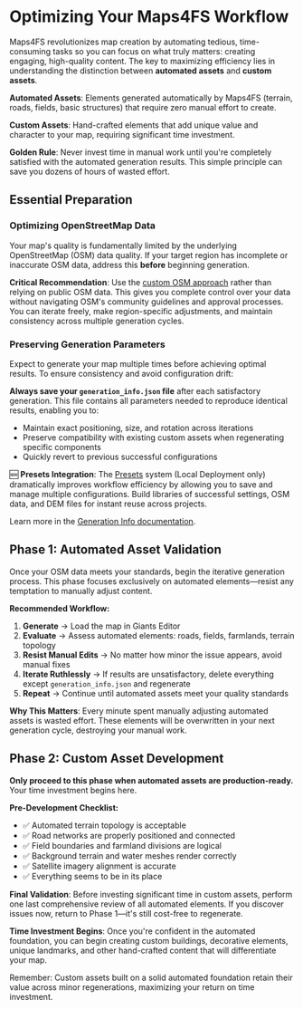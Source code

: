 # Optimizing Your Maps4FS Workflow

Maps4FS revolutionizes map creation by automating tedious, time-consuming tasks so you can focus on what truly matters: creating engaging, high-quality content. The key to maximizing efficiency lies in understanding the distinction between **automated assets** and **custom assets**.

**Automated Assets**: Elements generated automatically by Maps4FS (terrain, roads, fields, basic structures) that require zero manual effort to create.

**Custom Assets**: Hand-crafted elements that add unique value and character to your map, requiring significant time investment.

**Golden Rule**: Never invest time in manual work until you're completely satisfied with the automated generation results. This simple principle can save you dozens of hours of wasted effort.

## Essential Preparation

### Optimizing OpenStreetMap Data

Your map's quality is fundamentally limited by the underlying OpenStreetMap (OSM) data quality. If your target region has incomplete or inaccurate OSM data, address this **before** beginning generation.

**Critical Recommendation**: Use the [custom OSM approach](custom_osm.md) rather than relying on public OSM data. This gives you complete control over your data without navigating OSM's community guidelines and approval processes. You can iterate freely, make region-specific adjustments, and maintain consistency across multiple generation cycles.

### Preserving Generation Parameters

Expect to generate your map multiple times before achieving optimal results. To ensure consistency and avoid configuration drift:

**Always save your `generation_info.json` file** after each satisfactory generation. This file contains all parameters needed to reproduce identical results, enabling you to:
- Maintain exact positioning, size, and rotation across iterations
- Preserve compatibility with existing custom assets when regenerating specific components
- Quickly revert to previous successful configurations

🆕 **Presets Integration**: The [Presets](presets.md) system (Local Deployment only) dramatically improves workflow efficiency by allowing you to save and manage multiple configurations. Build libraries of successful settings, OSM data, and DEM files for instant reuse across projects.

Learn more in the [Generation Info documentation](generation_info.md).

## Phase 1: Automated Asset Validation

Once your OSM data meets your standards, begin the iterative generation process. This phase focuses exclusively on automated elements—resist any temptation to manually adjust content.

**Recommended Workflow:**

1. **Generate** → Load the map in Giants Editor
2. **Evaluate** → Assess automated elements: roads, fields, farmlands, terrain topology
3. **Resist Manual Edits** → No matter how minor the issue appears, avoid manual fixes
4. **Iterate Ruthlessly** → If results are unsatisfactory, delete everything except `generation_info.json` and regenerate
5. **Repeat** → Continue until automated assets meet your quality standards

**Why This Matters**: Every minute spent manually adjusting automated assets is wasted effort. These elements will be overwritten in your next generation cycle, destroying your manual work.

## Phase 2: Custom Asset Development

**Only proceed to this phase when automated assets are production-ready.** Your time investment begins here.

**Pre-Development Checklist:**
- ✅ Automated terrain topology is acceptable
- ✅ Road networks are properly positioned and connected
- ✅ Field boundaries and farmland divisions are logical
- ✅ Background terrain and water meshes render correctly
- ✅ Satellite imagery alignment is accurate
- ✅ Everything seems to be in its place

**Final Validation**: Before investing significant time in custom assets, perform one last comprehensive review of all automated elements. If you discover issues now, return to Phase 1—it's still cost-free to regenerate.

**Time Investment Begins**: Once you're confident in the automated foundation, you can begin creating custom buildings, decorative elements, unique landmarks, and other hand-crafted content that will differentiate your map.

Remember: Custom assets built on a solid automated foundation retain their value across minor regenerations, maximizing your return on time investment.
